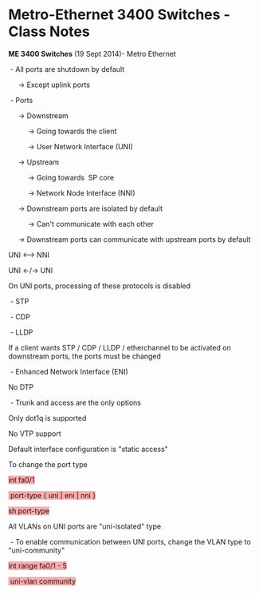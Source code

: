 # Metro-Ethernet 3400 Switches - Class Notes

**ME 3400 Switches** (19 Sept 2014)- Metro Ethernet

 - All ports are shutdown by default

     -> Except uplink ports

 - Ports

     -> Downstream

          -> Going towards the client

          -> User Network Interface (UNI)

     -> Upstream

          -> Going towards  SP core

          -> Network Node Interface (NNI)

     -> Downstream ports are isolated by default

          -> Can't communicate with each other

     -> Downstream ports can communicate with upstream ports by default

UNI <--> NNI

UNI <-/-> UNI

On UNI ports, processing of these protocols is disabled

 - STP

 - CDP

 - LLDP

If a client wants STP / CDP / LLDP / etherchannel to be activated on downstream ports, the ports must be changed

 - Enhanced Network Interface (ENI)

No DTP

 - Trunk and access are the only options

Only dot1q is supported

No VTP support

Default interface configuration is "static access"

To change the port type

<span style="background-color: #ffaaaa">int fa0/1</span>

<span style="background-color: #ffaaaa"> port-type { uni | eni | nni }</span>

<span style="background-color: #ffaaaa">sh port-type</span>

All VLANs on UNI ports are "uni-isolated" type

 - To enable communication between UNI ports, change the VLAN type to "uni-community"

<span style="background-color: #ffaaaa">int range fa0/1 - 5</span>

<span style="background-color: #ffaaaa"> uni-vlan community</span>
